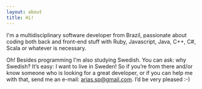 ```yaml
---
layout: about
title: Hi!
---
```


I'm a multidisciplinary software developer from Brazil, passionate about coding both back and front-end stuff with Ruby, Javascript, Java, C++, C#, Scala or whatever is necessary.

Oh! Besides programming I'm also studying Swedish. You can ask: why Swedish? It’s easy: I want to live in Sweden! So if you’re from there and/or know someone who is looking for a great developer, or if you can help me with that, send me an e-mail: <arias.sp@gmail.com>. I’d be very pleased :-)
